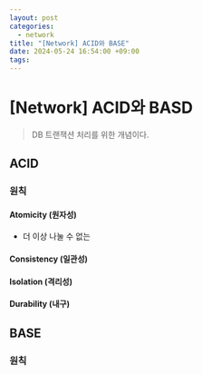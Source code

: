```yaml
---
layout: post
categories:
  - network
title: "[Network] ACID와 BASE"
date: 2024-05-24 16:54:00 +09:00
tags:
---
```

# \[Network] ACID와 BASD

>DB 트랜잭션 처리를 위한 개념이다.

## ACID

### 원칙

#### Atomicity (원자성)

- 더 이상 나눌 수 없는  

#### Consistency (일관성)

#### Isolation (격리성)

#### Durability (내구)

## BASE

### 원칙